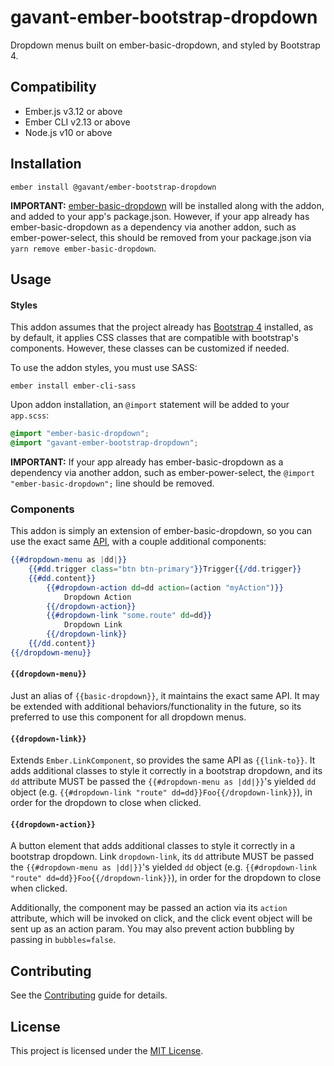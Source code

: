 gavant-ember-bootstrap-dropdown
==============================================================================

Dropdown menus built on ember-basic-dropdown, and styled by Bootstrap 4.


Compatibility
------------------------------------------------------------------------------

* Ember.js v3.12 or above
* Ember CLI v2.13 or above
* Node.js v10 or above


Installation
------------------------------------------------------------------------------

```
ember install @gavant/ember-bootstrap-dropdown
```
**IMPORTANT:** [ember-basic-dropdown](https://github.com/cibernox/ember-basic-dropdown) will be installed along with the addon, and added to your app's package.json. However, if your app already has ember-basic-dropdown as a dependency via another addon, such as ember-power-select, this should be removed from your package.json via `yarn remove ember-basic-dropdown`.

Usage
------------------------------------------------------------------------------

#### Styles

This addon assumes that the project already has [Bootstrap 4](https://github.com/twbs/bootstrap#quick-start) installed, as by default, it applies CSS classes
that are compatible with bootstrap's components. However, these classes can be customized if needed.

To use the addon styles, you must use SASS:
```
ember install ember-cli-sass
```

Upon addon installation, an `@import` statement will be added to your `app.scss`:

```scss
@import "ember-basic-dropdown";
@import "gavant-ember-bootstrap-dropdown";
```
**IMPORTANT:** If your app already has ember-basic-dropdown as a dependency via another addon, such as ember-power-select, the `@import "ember-basic-dropdown";` line should be removed.

### Components

This addon is simply an extension of ember-basic-dropdown, so you can use the exact same [API](https://ember-basic-dropdown.com/docs/api-reference), with a couple additional components:

```hbs
{{#dropdown-menu as |dd|}}
    {{#dd.trigger class="btn btn-primary"}}Trigger{{/dd.trigger}}
    {{#dd.content}}
        {{#dropdown-action dd=dd action=(action "myAction")}}
            Dropdown Action
        {{/dropdown-action}}
        {{#dropdown-link "some.route" dd=dd}}
            Dropdown Link
        {{/dropdown-link}}
    {{/dd.content}}
{{/dropdown-menu}}
```

#### `{{dropdown-menu}}`

Just an alias of `{{basic-dropdown}}`, it maintains the exact same API. It may be extended with additional behaviors/functionality in the future, so its preferred to use this component for all dropdown menus.

#### `{{dropdown-link}}`

Extends `Ember.LinkComponent`, so provides the same API as `{{link-to}}`. It adds additional classes to style it correctly in a bootstrap dropdown, and its `dd` attribute MUST be passed the `{{#dropdown-menu as |dd|}}`'s yielded `dd` object (e.g. `{{#dropdown-link "route" dd=dd}}Foo{{/dropdown-link}}`), in order for the dropdown to close when clicked.

#### `{{dropdown-action}}`

A button element that adds additional classes to style it correctly in a bootstrap dropdown. Link `dropdown-link`, its `dd` attribute MUST be passed the `{{#dropdown-menu as |dd|}}`'s yielded `dd` object (e.g. `{{#dropdown-link "route" dd=dd}}Foo{{/dropdown-link}}`), in order for the dropdown to close when clicked.

Additionally, the component may be passed an action via its `action` attribute, which will be invoked on click, and the click event object will be sent up as an action param. You may also prevent action bubbling by passing in `bubbles=false`.

Contributing
------------------------------------------------------------------------------

See the [Contributing](CONTRIBUTING.md) guide for details.


License
------------------------------------------------------------------------------

This project is licensed under the [MIT License](LICENSE.md).
